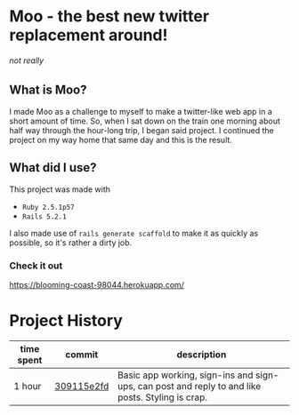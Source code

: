 # Moo - the best new twitter replacement around!
###### not really

## What is Moo?
I made Moo as a challenge to myself to make a twitter-like web app in a short amount of time. So, when I sat down on the train one morning about half way through the hour-long trip, I began said project. I continued the project on my way home that same day and this is the result.

## What did I use?
This project was made with
 - `Ruby 2.5.1p57`
 - `Rails 5.2.1`
 
 I also made use of `rails generate scaffold` to make it as quickly as possible, so it's rather a dirty job.
 
### Check it out
https://blooming-coast-98044.herokuapp.com/

# Project History
| time spent | commit          | description |
|------------|---------------- |-------------|
| 1 hour     | [309115e2fd][1] | Basic app working, sign-ins and sign-ups, can post and reply to and like posts. Styling is crap.








[1]: https://github.com/zailleh/1-hour-twitter-moo/tree/309115e2fd1222359863777b64e4a67983cc2d2e
